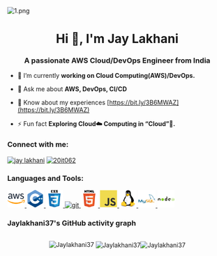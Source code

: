![1.png](https://i.postimg.cc/SRMWjcHq/1.png)
<h1 align="center">Hi 👋, I'm Jay Lakhani</h1>
<h3 align="center">A passionate AWS Cloud/DevOps Engineer from India</h3>

- 🌱 I’m currently **working on Cloud Computing(AWS)/DevOps.**

- 💬 Ask me about **AWS, DevOps, CI/CD**

- 📄 Know about my experiences [https://bit.ly/3B6MWAZ](https://bit.ly/3B6MWAZ)

- ⚡ Fun fact **Exploring Cloud☁️ Computing in “Cloud”🤭.**

<h3 align="left">Connect with me:</h3>
<p align="left">
<a href="https://linkedin.com/in/jaylakhani764" target="blank"><img align="center" src="https://raw.githubusercontent.com/rahuldkjain/github-profile-readme-generator/master/src/images/icons/Social/linked-in-alt.svg" alt="jay lakhani" height="30" width="40" /></a>
<a href="https://www.hackerrank.com/20it062" target="blank"><img align="center" src="https://raw.githubusercontent.com/rahuldkjain/github-profile-readme-generator/master/src/images/icons/Social/hackerrank.svg" alt="20it062" height="30" width="40" /></a>
</p>

<h3 align="left">Languages and Tools:</h3>
<p align="left"> <a href="https://aws.amazon.com" target="_blank" rel="noreferrer"> <img src="https://raw.githubusercontent.com/devicons/devicon/master/icons/amazonwebservices/amazonwebservices-original-wordmark.svg" alt="aws" width="40" height="40"/> </a> <a href="https://www.w3schools.com/cpp/" target="_blank" rel="noreferrer"> <img src="https://raw.githubusercontent.com/devicons/devicon/master/icons/cplusplus/cplusplus-original.svg" alt="cplusplus" width="40" height="40"/> </a> <a href="https://www.w3schools.com/css/" target="_blank" rel="noreferrer"> <img src="https://raw.githubusercontent.com/devicons/devicon/master/icons/css3/css3-original-wordmark.svg" alt="css3" width="40" height="40"/> </a> <a href="https://git-scm.com/" target="_blank" rel="noreferrer"> <img src="https://www.vectorlogo.zone/logos/git-scm/git-scm-icon.svg" alt="git" width="40" height="40"/> </a> <a href="https://www.w3.org/html/" target="_blank" rel="noreferrer"> <img src="https://raw.githubusercontent.com/devicons/devicon/master/icons/html5/html5-original-wordmark.svg" alt="html5" width="40" height="40"/> </a> <a href="https://developer.mozilla.org/en-US/docs/Web/JavaScript" target="_blank" rel="noreferrer"> <img src="https://raw.githubusercontent.com/devicons/devicon/master/icons/javascript/javascript-original.svg" alt="javascript" width="40" height="40"/> </a> <a href="https://www.linux.org/" target="_blank" rel="noreferrer"> <img src="https://raw.githubusercontent.com/devicons/devicon/master/icons/linux/linux-original.svg" alt="linux" width="40" height="40"/> </a> <a href="https://www.mysql.com/" target="_blank" rel="noreferrer"> <img src="https://raw.githubusercontent.com/devicons/devicon/master/icons/mysql/mysql-original-wordmark.svg" alt="mysql" width="40" height="40"/> </a> <a href="https://nodejs.org" target="_blank" rel="noreferrer"> <img src="https://raw.githubusercontent.com/devicons/devicon/master/icons/nodejs/nodejs-original-wordmark.svg" alt="nodejs" width="40" height="40"/> </a> </p>





<h3 align="left">Jaylakhani37's GitHub activity graph</h3>
<div style=" display: flex;
  justify-content: center;
  align-items: center;">
<p><img align="left" src="https://github-readme-stats.vercel.app/api/top-langs?username=Jaylakhani37&show_icons=true&locale=en&layout=compact&theme=tokyonight" alt="Jaylakhani37" /></p>

<p>&nbsp;<img align="center" src="https://github-readme-stats.vercel.app/api?username=Jaylakhani37&show_icons=true&locale=en&theme=tokyonight" alt="Jaylakhani37" /></p>

<p><img align="center" src="https://github-readme-streak-stats.herokuapp.com/?user=Jaylakhani37&&theme=tokyonight" alt="Jaylakhani37" /></p>
  </div>

